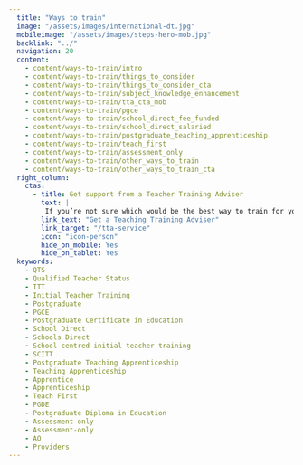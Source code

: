 ```yaml
---
  title: "Ways to train"
  image: "/assets/images/international-dt.jpg"
  mobileimage: "/assets/images/steps-hero-mob.jpg"
  backlink: "../"	
  navigation: 20
  content:
    - content/ways-to-train/intro
    - content/ways-to-train/things_to_consider
    - content/ways-to-train/things_to_consider_cta
    - content/ways-to-train/subject_knowledge_enhancement
    - content/ways-to-train/tta_cta_mob
    - content/ways-to-train/pgce
    - content/ways-to-train/school_direct_fee_funded
    - content/ways-to-train/school_direct_salaried
    - content/ways-to-train/postgraduate_teaching_apprenticeship
    - content/ways-to-train/teach_first
    - content/ways-to-train/assessment_only
    - content/ways-to-train/other_ways_to_train
    - content/ways-to-train/other_ways_to_train_cta
  right_column:
    ctas:
      - title: Get support from a Teacher Training Adviser
        text: |
         If you’re not sure which would be the best way to train for you, you can get personalised support from a Teacher Training Adviser.
        link_text: "Get a Teaching Training Adviser"
        link_target: "/tta-service"
        icon: "icon-person"
        hide_on_mobile: Yes
        hide_on_tablet: Yes
  keywords:
    - QTS
    - Qualified Teacher Status
    - ITT
    - Initial Teacher Training
    - Postgraduate
    - PGCE
    - Postgraduate Certificate in Education
    - School Direct
    - Schools Direct
    - School-centred initial teacher training
    - SCITT
    - Postgraduate Teaching Apprenticeship
    - Teaching Apprenticeship
    - Apprentice
    - Apprenticeship
    - Teach First
    - PGDE
    - Postgraduate Diploma in Education
    - Assessment only
    - Assessment-only
    - AO
    - Providers
---
```


